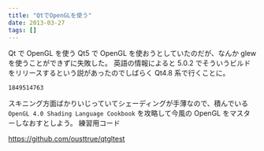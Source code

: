```yaml
---
title: "QtでOpenGLを使う"
date: 2013-03-27
tags: []
---
```


Qt で OpenGL を使う
Qt5 で OpenGL を使おうとしていたのだが、なんか glew を使うことができずに失敗した。
英語の情報によると 5.0.2 でそういうビルドをリリースするという説があったのでしばらく Qt4.8 系で行くことに。

`1849514763`

スキニング方面ばかりいじっていてシェーディングが手薄なので、積んでいる `OpenGL 4.0 Shading Language Cookbook`
を攻略して今風の OpenGL をマスターしなおすとしよう。
練習用コード

https://github.com/ousttrue/qtgltest
